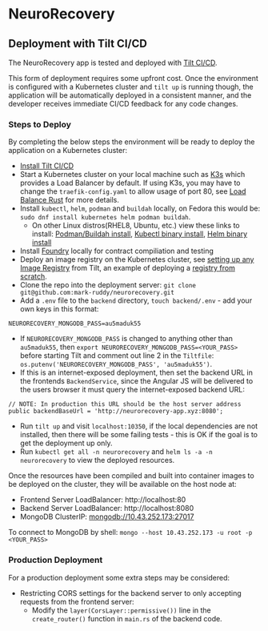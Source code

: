 # NeuroRecovery
## Deployment with Tilt CI/CD
The NeuroRecovery app is tested and deployed with [Tilt CI/CD](https://tilt.dev/).  

This form of deployment requires some upfront cost. Once the environment is configured with a Kubernetes cluster and `tilt up` is running though, the application will be automatically deployed in a consistent manner, and the developer receives immediate CI/CD feedback for any code changes.  

### Steps to Deploy
By completing the below steps the environment will be ready to deploy the application on a Kubernetes cluster:

- [Install Tilt CI/CD](https://docs.tilt.dev/install.html)
- Start a Kubernetes cluster on your local machine such as [K3s](https://k3s.io/) which provides a Load Balancer by default. If using K3s, you may have to change the `traefik-config.yaml` to allow usage of port 80, see [Load Balance Rust](https://github.com/mark-ruddy/load_balance_rust) for more details.
- Install `kubectl`, `helm`, `podman` and `buildah` locally, on Fedora this would be: `sudo dnf install kubernetes helm podman buildah`.
  - On other Linux distros(RHEL8, Ubuntu, etc.) view these links to install: [Podman/Buildah install](https://podman.io/getting-started/installation), [Kubectl binary install](https://kubernetes.io/docs/tasks/tools/install-kubectl-linux/), [Helm binary install](https://helm.sh/docs/intro/install/)
- Install [Foundry](https://book.getfoundry.sh/getting-started/installation) locally for contract compiliation and testing
- Deploy an image registry on the Kubernetes cluster, see [setting up any Image Registry](https://docs.tilt.dev/personal_registry.html) from Tilt, an example of deploying a [registry from scratch](custom_image_registry.md).
- Clone the repo into the deployment server: `git clone git@github.com:mark-ruddy/neurorecovery.git`
- Add a `.env` file to the `backend` directory, `touch backend/.env` - add your own keys in this format:

```
NEURORECOVERY_MONGODB_PASS=au5maduk55
```

- If `NEURORECOVERY_MONGODB_PASS` is changed to anything other than `au5maduk55`, then `export NEURORECOVERY_MONGODB_PASS=<YOUR_PASS>` before starting Tilt and comment out line 2 in the `Tiltfile`: `os.putenv('NEURORECOVERY_MONGODB_PASS', 'au5maduk55')`.
- If this is an internet-exposed deployment, then set the backend URL in the frontends `BackendService`, since the Angular JS will be delivered to the users browser it must query the internet-exposed backend URL:

```
// NOTE: In production this URL should be the host server address
public backendBaseUrl = 'http://neurorecovery-app.xyz:8080'; 
```

- Run `tilt up` and visit `localhost:10350`, if the local dependencies are not installed, then there will be some failing tests - this is OK if the goal is to get the deployment up only.
- Run `kubectl get all -n neurorecovery` and `helm ls -a -n neurorecovery` to view the deployed resources.

Once the resources have been compiled and built into container images to be deployed on the cluster, they will be available on the host node at:

- Frontend Server LoadBalancer: http://localhost:80
- Backend Server LoadBalancer: http://localhost:8080
- MongoDB ClusterIP: [mongodb://10.43.252.173:27017](mongodb://10.43.252.173:27017)

To connect to MongoDB by shell: `mongo --host 10.43.252.173 -u root -p <YOUR_PASS>`  

### Production Deployment
For a production deployment some extra steps may be considered:

- Restricting CORS settings for the backend server to only accepting requests from the frontend server:
  - Modify the `layer(CorsLayer::permissive())` line  in the `create_router()` function in `main.rs` of the backend code.
